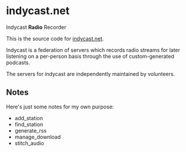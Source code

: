 # indycast.net

Indycast **Radio** Recorder

This is the source code for [indycast.net](http://indycast.net).  

Indycast is a federation of servers which records radio streams for later listening on a per-person basis through the use of custom-generated podcasts.

The servers for indycast are independently maintained by volunteers.

## Notes

Here's just some notes for my own purpose:

 * add_station 
 * find_station 
 * generate_rss 
 * manage_download 
 * stitch_audio
